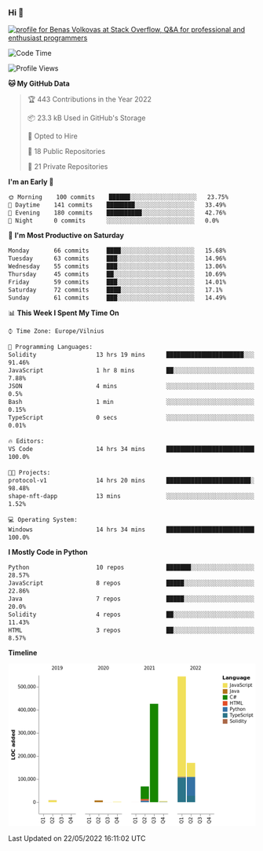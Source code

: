 ### Hi 👋
<a href="https://stackoverflow.com/users/14954249/benas-volkovas"><img src="https://stackoverflow.com/users/flair/14954249.png?theme=dark" width="208" height="58" alt="profile for Benas Volkovas at Stack Overflow, Q&amp;A for professional and enthusiast programmers" title="profile for Benas Volkovas at Stack Overflow, Q&amp;A for professional and enthusiast programmers"></a>

<!--START_SECTION:waka-->
![Code Time](http://img.shields.io/badge/Code%20Time-705%20hrs%2017%20mins-blue)

![Profile Views](http://img.shields.io/badge/Profile%20Views-0-blue)

**🐱 My GitHub Data** 

> 🏆 443 Contributions in the Year 2022
 > 
> 📦 23.3 kB Used in GitHub's Storage 
 > 
> 💼 Opted to Hire
 > 
> 📜 18 Public Repositories 
 > 
> 🔑 21 Private Repositories  
 > 
**I'm an Early 🐤** 

```text
🌞 Morning    100 commits    ██████░░░░░░░░░░░░░░░░░░░   23.75% 
🌆 Daytime    141 commits    ████████░░░░░░░░░░░░░░░░░   33.49% 
🌃 Evening    180 commits    ██████████░░░░░░░░░░░░░░░   42.76% 
🌙 Night      0 commits      ░░░░░░░░░░░░░░░░░░░░░░░░░   0.0%

```
📅 **I'm Most Productive on Saturday** 

```text
Monday       66 commits     ████░░░░░░░░░░░░░░░░░░░░░   15.68% 
Tuesday      63 commits     ███░░░░░░░░░░░░░░░░░░░░░░   14.96% 
Wednesday    55 commits     ███░░░░░░░░░░░░░░░░░░░░░░   13.06% 
Thursday     45 commits     ██░░░░░░░░░░░░░░░░░░░░░░░   10.69% 
Friday       59 commits     ███░░░░░░░░░░░░░░░░░░░░░░   14.01% 
Saturday     72 commits     ████░░░░░░░░░░░░░░░░░░░░░   17.1% 
Sunday       61 commits     ███░░░░░░░░░░░░░░░░░░░░░░   14.49%

```


📊 **This Week I Spent My Time On** 

```text
⌚︎ Time Zone: Europe/Vilnius

💬 Programming Languages: 
Solidity                 13 hrs 19 mins      ██████████████████████░░░   91.46% 
JavaScript               1 hr 8 mins         ██░░░░░░░░░░░░░░░░░░░░░░░   7.88% 
JSON                     4 mins              ░░░░░░░░░░░░░░░░░░░░░░░░░   0.5% 
Bash                     1 min               ░░░░░░░░░░░░░░░░░░░░░░░░░   0.15% 
TypeScript               0 secs              ░░░░░░░░░░░░░░░░░░░░░░░░░   0.01%

🔥 Editors: 
VS Code                  14 hrs 34 mins      █████████████████████████   100.0%

🐱‍💻 Projects: 
protocol-v1              14 hrs 20 mins      ████████████████████████░   98.48% 
shape-nft-dapp           13 mins             ░░░░░░░░░░░░░░░░░░░░░░░░░   1.52%

💻 Operating System: 
Windows                  14 hrs 34 mins      █████████████████████████   100.0%

```

**I Mostly Code in Python** 

```text
Python                   10 repos            ███████░░░░░░░░░░░░░░░░░░   28.57% 
JavaScript               8 repos             █████░░░░░░░░░░░░░░░░░░░░   22.86% 
Java                     7 repos             █████░░░░░░░░░░░░░░░░░░░░   20.0% 
Solidity                 4 repos             ██░░░░░░░░░░░░░░░░░░░░░░░   11.43% 
HTML                     3 repos             ██░░░░░░░░░░░░░░░░░░░░░░░   8.57%

```


**Timeline**

![Chart not found](https://raw.githubusercontent.com/BenasVolkovas/BenasVolkovas/main/charts/bar_graph.png) 


 Last Updated on 22/05/2022 16:11:02 UTC
<!--END_SECTION:waka-->
